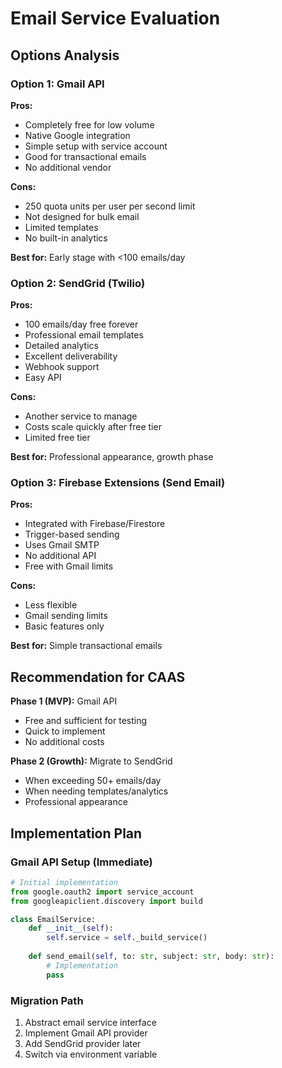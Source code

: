 # Email Service Evaluation

## Options Analysis

### Option 1: Gmail API
**Pros:**
- Completely free for low volume
- Native Google integration
- Simple setup with service account
- Good for transactional emails
- No additional vendor

**Cons:**
- 250 quota units per user per second limit
- Not designed for bulk email
- Limited templates
- No built-in analytics

**Best for:** Early stage with <100 emails/day

### Option 2: SendGrid (Twilio)
**Pros:**
- 100 emails/day free forever
- Professional email templates
- Detailed analytics
- Excellent deliverability
- Webhook support
- Easy API

**Cons:**
- Another service to manage
- Costs scale quickly after free tier
- Limited free tier

**Best for:** Professional appearance, growth phase

### Option 3: Firebase Extensions (Send Email)
**Pros:**
- Integrated with Firebase/Firestore
- Trigger-based sending
- Uses Gmail SMTP
- No additional API
- Free with Gmail limits

**Cons:**
- Less flexible
- Gmail sending limits
- Basic features only

**Best for:** Simple transactional emails

## Recommendation for CAAS

**Phase 1 (MVP):** Gmail API
- Free and sufficient for testing
- Quick to implement
- No additional costs

**Phase 2 (Growth):** Migrate to SendGrid
- When exceeding 50+ emails/day
- When needing templates/analytics
- Professional appearance

## Implementation Plan

### Gmail API Setup (Immediate)
```python
# Initial implementation
from google.oauth2 import service_account
from googleapiclient.discovery import build

class EmailService:
    def __init__(self):
        self.service = self._build_service()
    
    def send_email(self, to: str, subject: str, body: str):
        # Implementation
        pass
```

### Migration Path
1. Abstract email service interface
2. Implement Gmail API provider
3. Add SendGrid provider later
4. Switch via environment variable